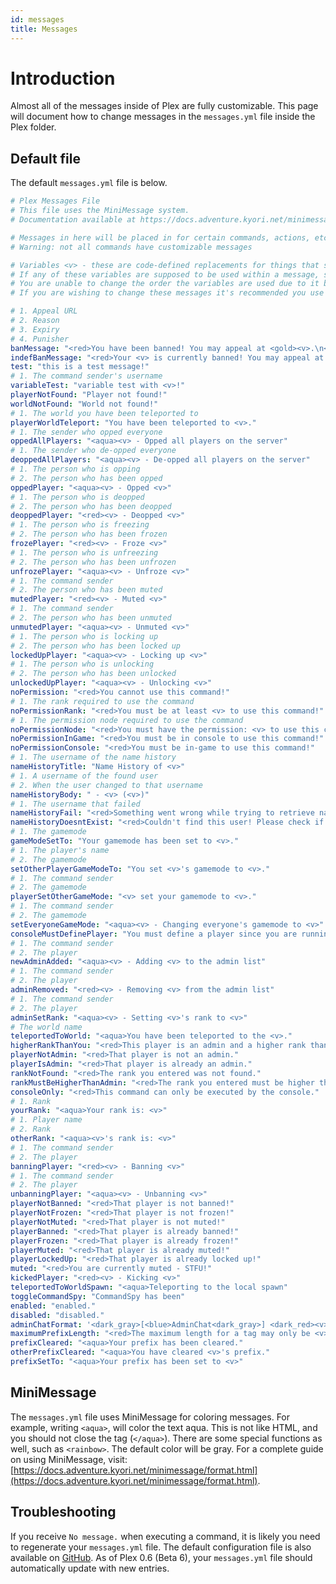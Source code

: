 ```yaml
---
id: messages
title: Messages
---
```


# Introduction
Almost all of the messages inside of Plex are fully customizable. This page will document how to change messages in the ```messages.yml``` file inside the Plex folder.

## Default file
The default `messages.yml` file is below.
```yaml title=/plugins/Plex/messages.yml# Plex Messages File
# Plex Messages File
# This file uses the MiniMessage system.
# Documentation available at https://docs.adventure.kyori.net/minimessage/format.html

# Messages in here will be placed in for certain commands, actions, etc.
# Warning: not all commands have customizable messages

# Variables <v> - these are code-defined replacements for things that should be inserted into messages. (e.g. names, statuses, numbers)
# If any of these variables are supposed to be used within a message, some documentation is provided to give more context to what the variables indicate.
# You are unable to change the order the variables are used due to it being a code-side functionality.
# If you are wishing to change these messages it's recommended you use the same amount of variables as stated in the documentation, however it's not required.

# 1. Appeal URL
# 2. Reason
# 3. Expiry
# 4. Punisher
banMessage: "<red>You have been banned! You may appeal at <gold><v>.\n<red>Reason: <gold><v>\n<red>End date: <gold><v>\n<red>Banned by: <gold><v>"
indefBanMessage: "<red>Your <v> is currently banned! You may appeal at <gold><v>."
test: "this is a test message!"
# 1. The command sender's username
variableTest: "variable test with <v>!"
playerNotFound: "Player not found!"
worldNotFound: "World not found!"
# 1. The world you have been teleported to
playerWorldTeleport: "You have been teleported to <v>."
# 1. The sender who opped everyone
oppedAllPlayers: "<aqua><v> - Opped all players on the server"
# 1. The sender who de-opped everyone
deoppedAllPlayers: "<aqua><v> - De-opped all players on the server"
# 1. The person who is opping
# 2. The person who has been opped
oppedPlayer: "<aqua><v> - Opped <v>"
# 1. The person who is deopped
# 2. The person who has been deopped
deoppedPlayer: "<red><v> - Deopped <v>"
# 1. The person who is freezing
# 2. The person who has been frozen
frozePlayer: "<red><v> - Froze <v>"
# 1. The person who is unfreezing
# 2. The person who has been unfrozen
unfrozePlayer: "<aqua><v> - Unfroze <v>"
# 1. The command sender
# 2. The person who has been muted
mutedPlayer: "<red><v> - Muted <v>"
# 1. The command sender
# 2. The person who has been unmuted
unmutedPlayer: "<aqua><v> - Unmuted <v>"
# 1. The person who is locking up
# 2. The person who has been locked up
lockedUpPlayer: "<aqua><v> - Locking up <v>"
# 1. The person who is unlocking
# 2. The person who has been unlocked
unlockedUpPlayer: "<aqua><v> - Unlocking <v>"
noPermission: "<red>You cannot use this command!"
# 1. The rank required to use the command
noPermissionRank: "<red>You must be at least <v> to use this command!"
# 1. The permission node required to use the command
noPermissionNode: "<red>You must have the permission: <v> to use this command!"
noPermissionInGame: "<red>You must be in console to use this command!"
noPermissionConsole: "<red>You must be in-game to use this command!"
# 1. The username of the name history
nameHistoryTitle: "Name History of <v>"
# 1. A username of the found user
# 2. When the user changed to that username
nameHistoryBody: " - <v> (<v>)"
# 1. The username that failed
nameHistoryFail: "<red>Something went wrong while trying to retrieve name history of <v>! Try again later!"
nameHistoryDoesntExist: "<red>Couldn't find this user! Please check if your spelling was correct and this player exists"
# 1. The gamemode
gameModeSetTo: "Your gamemode has been set to <v>."
# 1. The player's name
# 2. The gamemode
setOtherPlayerGameModeTo: "You set <v>'s gamemode to <v>."
# 1. The command sender
# 2. The gamemode
playerSetOtherGameMode: "<v> set your gamemode to <v>."
# 1. The command sender
# 2. The gamemode
setEveryoneGameMode: "<aqua><v> - Changing everyone's gamemode to <v>"
consoleMustDefinePlayer: "You must define a player since you are running this command from console."
# 1. The command sender
# 2. The player
newAdminAdded: "<aqua><v> - Adding <v> to the admin list"
# 1. The command sender
# 2. The player
adminRemoved: "<red><v> - Removing <v> from the admin list"
# 1. The command sender
# 2. The player
adminSetRank: "<aqua><v> - Setting <v>'s rank to <v>"
# The world name
teleportedToWorld: "<aqua>You have been teleported to the <v>."
higherRankThanYou: "<red>This player is an admin and a higher rank than you."
playerNotAdmin: "<red>That player is not an admin."
playerIsAdmin: "<red>That player is already an admin."
rankNotFound: "<red>The rank you entered was not found."
rankMustBeHigherThanAdmin: "<red>The rank you entered must be higher than Admin."
consoleOnly: "<red>This command can only be executed by the console."
# 1. Rank
yourRank: "<aqua>Your rank is: <v>"
# 1. Player name
# 2. Rank
otherRank: "<aqua><v>'s rank is: <v>"
# 1. The command sender
# 2. The player
banningPlayer: "<red><v> - Banning <v>"
# 1. The command sender
# 2. The player
unbanningPlayer: "<aqua><v> - Unbanning <v>"
playerNotBanned: "<red>That player is not banned!"
playerNotFrozen: "<red>That player is not frozen!"
playerNotMuted: "<red>That player is not muted!"
playerBanned: "<red>That player is already banned!"
playerFrozen: "<red>That player is already frozen!"
playerMuted: "<red>That player is already muted!"
playerLockedUp: "<red>That player is already locked up!"
muted: "<red>You are currently muted - STFU!"
kickedPlayer: "<red><v> - Kicking <v>"
teleportedToWorldSpawn: "<aqua>Teleporting to the local spawn"
toggleCommandSpy: "CommandSpy has been"
enabled: "enabled."
disabled: "disabled."
adminChatFormat: '<dark_gray>[<blue>AdminChat<dark_gray>] <dark_red><v> <gray>» <gold><v>'
maximumPrefixLength: "<red>The maximum length for a tag may only be <v>."
prefixCleared: "<aqua>Your prefix has been cleared."
otherPrefixCleared: "<aqua>You have cleared <v>'s prefix."
prefixSetTo: "<aqua>Your prefix has been set to <v>"
```

## MiniMessage
The `messages.yml` file uses MiniMessage for coloring messages. For example, writing `<aqua>`, will color the text aqua. This is not like HTML, and you should not close the tag (`</aqua>`). There are some special functions as well, such as `<rainbow>`. The default color will be gray. For a complete guide on using MiniMessage, visit: [https://docs.adventure.kyori.net/minimessage/format.html](https://docs.adventure.kyori.net/minimessage/format.html).

## Troubleshooting
If you receive `No message.` when executing a command, it is likely you need to regenerate your `messages.yml` file. The default configuration file is also available on [GitHub](https://raw.githubusercontent.com/PlexDevelopment/Plex/master/src/main/resources/messages.yml). As of Plex 0.6 (Beta 6), your `messages.yml` file should automatically update with new entries.